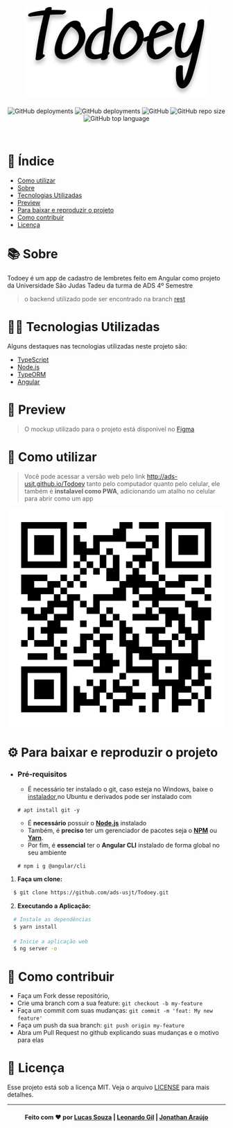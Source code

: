 <h1 align="center">
  <img src=".github/Title.svg">
</h1>
<p align="center">
  <img alt="GitHub deployments" src="https://img.shields.io/github/deployments/ads-usjt/Todoey/todoey-rest?color=purple&label=heroku%20api%20deploy">
  <img alt="GitHub deployments" src="https://img.shields.io/github/deployments/ads-usjt/Todoey/github-pages?label=github%20pages%20deploy">
  <img alt="GitHub" src="https://img.shields.io/github/license/ads-usjt/Todoey?color=red">
  <img alt="GitHub repo size" src="https://img.shields.io/github/repo-size/ads-usjt/Todoey">
  <img alt="GitHub top language" src="https://img.shields.io/github/languages/top/ads-usjt/Todoey">
  <br/><br/><br/>
</p>

# 📰️ Índice
- [Como utilizar](#%EF%B8%8F-como-utilizar)
- [Sobre](#%EF%B8%8F-sobre)
- [Tecnologias Utilizadas](#%EF%B8%8F-tecnologias-utilizadas)
- [Preview](#%EF%B8%8F-preview)
- [Para baixar e reproduzir o projeto](#%EF%B8%8F-para-baixar-e-reproduzir-o-projeto)
- [Como contribuir](#%EF%B8%8F-como-contribuir)
- [Licença](#-licença)
# 📚️ Sobre

Todoey é um app de cadastro de lembretes feito em Angular como projeto da Universidade São Judas Tadeu da turma de ADS 4º Semestre

> o backend utilizado pode ser encontrado na branch [rest](https://github.com/ads-usjt/Todoey/tree/rest)

# 👨‍💻️ Tecnologias Utilizadas

Alguns destaques nas tecnologias utilizadas neste projeto são:

- [TypeScript](https://www.typescriptlang.org/)
- [Node.js](https://nodejs.org/en/)
- [TypeORM](https://typeorm.io/)
- [Angular](https://angular.io/)

# 🔎️ Preview
> O mockup utilizado para o projeto está disponivel no [Figma](https://www.figma.com/file/GPWIRTijJmWMIQcXSYXNUO/Todoey?node-id=0%3A1)


# 📝️ Como utilizar

> Você pode acessar a versão web pelo link http://ads-usjt.github.io/Todoey tanto pelo computador quanto pelo celular, ele também é **instalavel como PWA**, adicionando um atalho no celular para abrir como um app

![QR-Code](.github/qr-code.svg)

# ⚙️ Para baixar e reproduzir o projeto

- ### **Pré-requisitos**
  
  - É necessário ter instalado o git, caso esteja no Windows, baixe o [instalador](https://git-scm.com/download/win),no Ubuntu e derivados pode ser instalado com
  ```
  # apt install git -y
  ```

  - É **necessário** possuir o **[Node.js](https://nodejs.org/en/)** instalado
  - Também, é **preciso** ter um gerenciador de pacotes seja o **[NPM](https://www.npmjs.com/)** ou **[Yarn](https://yarnpkg.com/)**.
  - Por fim, é **essencial** ter o **Angular CLI** instalado de forma global no seu ambiente
  ```
  # npm i g @angular/cli 
  ```

1. **Faça um clone:**

```sh
  $ git clone https://github.com/ads-usjt/Todoey.git
```

2. **Executando a Aplicação:**

```sh
  # Instale as dependências
  $ yarn install

  # Inicie a aplicação web
  $ ng server -o
```

# 🤝️ Como contribuir

- Faça um Fork desse repositório,
- Crie uma branch com a sua feature: `git checkout -b my-feature`
- Faça um commit com suas mudanças: `git commit -m 'feat: My new feature'`
- Faça um push da sua branch: `git push origin my-feature`
- Abra um Pull Request no github explicando suas mudanças e o motivo para elas

# 👮 Licença

Esse projeto está sob a licença MIT. Veja o arquivo [LICENSE](LICENSE) para mais detalhes.

<hr/>
<h4 align="center">
    Feito com ❤️ por <a href="https://www.linkedin.com/in/lucas-souza-de-oliveira/" target="_blank">Lucas Souza</a> | <a href="https://github.com/leogil/" target="_blank">Leonardo Gil</a> | <a href="https://github.com/djownathan" target="_blank"> Jonathan Araújo</a>
</h4>
